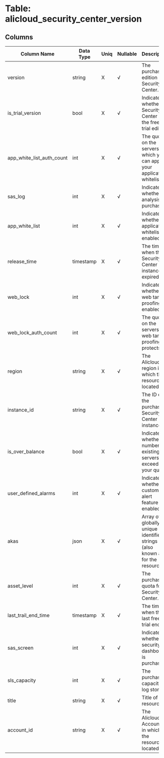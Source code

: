 # Table: alicloud_security_center_version

## Columns 

|  Column Name   |  Data Type  | Uniq | Nullable | Description | 
|  ----  | ----  | ----  | ----  | ---- | 
| version | string | X | √ | The purchased edition of Security Center. | 
| is_trial_version | bool | X | √ | Indicates whether Security Center is the free trial edition. | 
| app_white_list_auth_count | int | X | √ | The quota on the servers to which you can apply your application whitelist. | 
| sas_log | int | X | √ | Indicates whether log analysis is purchased. | 
| app_white_list | int | X | √ | Indicates whether the application whitelist is enabled. | 
| release_time | timestamp | X | √ | The time when the Security Center instance expired. | 
| web_lock | int | X | √ | Indicates whether web tamper proofing is enabled. | 
| web_lock_auth_count | int | X | √ | The quota on the servers that web tamper proofing protects. | 
| region | string | X | √ | The Alicloud region in which the resource is located. | 
| instance_id | string | X | √ | The ID of the purchased Security Center instance. | 
| is_over_balance | bool | X | √ | Indicates whether the number of existing servers exceeds your quota. | 
| user_defined_alarms | int | X | √ | Indicates whether the custom alert feature is enabled. | 
| akas | json | X | √ | Array of globally unique identifier strings (also known as) for the resource. | 
| asset_level | int | X | √ | The purchased quota for Security Center. | 
| last_trail_end_time | timestamp | X | √ | The time when the last free trial ends. | 
| sas_screen | int | X | √ | Indicates whether the security dashboard is purchased. | 
| sls_capacity | int | X | √ | The purchased capacity of log storage. | 
| title | string | X | √ | Title of the resource. | 
| account_id | string | X | √ | The Alicloud Account ID in which the resource is located. | 


